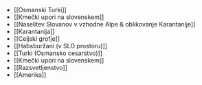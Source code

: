 - [[Osmanski Turki]]
- [[Kmečki upori na slovenskem]]
- [[Naselitev Slovanov v vzhodne Alpe & oblikovanje Karantanije]]
- [[Karantanija]]
- [[Celjski grofje]]
- [[Habsburžani (v SLO prostoru)]]
- [[Turki (Osmansko cesarstvo)]]
- [[Kmečki upori na slovenskem]]
- [[Razsvetljenstvo]]
- [[Amerika]]
